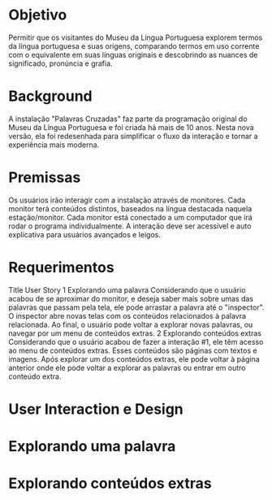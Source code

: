 # Objetivo

Permitir que os visitantes do Museu da Língua Portuguesa explorem termos da língua portuguesa e suas origens, comparando termos em uso corrente com o equivalente em suas línguas originais e descobrindo as nuances de significado, pronúncia e grafia. 


# Background

A instalação "Palavras Cruzadas" faz parte da programação original do Museu da Língua Portuguesa e foi criada há mais de 10 anos. Nesta nova versão, ela foi redesenhada para simplificar o fluxo da interação e tornar a experiência mais moderna. 


# Premissas

Os usuários irão interagir com a instalação através de monitores. Cada monitor terá conteúdos distintos, baseados na língua destacada naquela estação/monitor.
Cada monitor está conectado a um computador que irá rodar o programa individualmente.
A interação deve ser acessível e auto explicativa para usuários avançados e leigos.


# Requerimentos

Title
User Story
1
Explorando uma palavra
Considerando que o usuário acabou de se aproximar do monitor, e deseja saber mais sobre umas das palavras que passam pela tela, ele pode arrastar a palavra até o "inspector". O inspector abre novas telas com os conteúdos relacionados à palavra relacionada. Ao final, o usuário pode voltar a explorar novas palavras, ou navegar por um menu de conteúdos extras.
2
Explorando conteúdos extras
Considerando que o usuário acabou de fazer a interação #1, ele têm acesso ao menu de conteúdos extras. Esses conteúdos são páginas com textos e imagens. Após explorar um dos conteúdos extras, ele pode voltar à página anterior onde ele pode voltar a explorar as palavras ou entrar em outro conteúdo extra.


# User Interaction e Design

# Explorando uma palavra

# Explorando conteúdos extras

